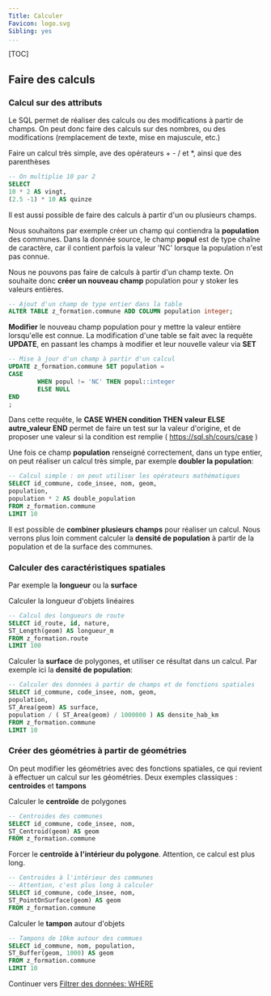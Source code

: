 ```yaml
---
Title: Calculer
Favicon: logo.svg
Sibling: yes
...
```


[TOC]

## Faire des calculs

### Calcul sur des attributs

Le SQL permet de réaliser des calculs ou des modifications à partir de champs. On peut donc faire des calculs sur des nombres, ou des modifications (remplacement de texte, mise en majuscule, etc.)

Faire un calcul très simple, ave des opérateurs + - / et *, ainsi que des parenthèses

```sql
-- On multiplie 10 par 2
SELECT
10 * 2 AS vingt,
(2.5 -1) * 10 AS quinze
```

Il est aussi possible de faire des calculs à partir d'un ou plusieurs champs.

Nous souhaitons par exemple créer un champ qui contiendra la **population** des communes. Dans la donnée source, le champ **popul** est de type chaîne de caractère, car il contient parfois la valeur 'NC' lorsque la population n'est pas connue.

Nous ne pouvons pas faire de calculs à partir d'un champ texte. On souhaite donc **créer un nouveau champ** population pour y stoker les valeurs entières.

```sql
-- Ajout d'un champ de type entier dans la table
ALTER TABLE z_formation.commune ADD COLUMN population integer;
```

**Modifier** le nouveau champ population pour y mettre la valeur entière lorsqu'elle est connue. La modification d'une table se fait avec la requête **UPDATE**, en passant les champs à modifier et leur nouvelle valeur via **SET**

```sql
-- Mise à jour d'un champ à partir d'un calcul
UPDATE z_formation.commune SET population =
CASE
        WHEN popul != 'NC' THEN popul::integer
        ELSE NULL
END
;
```

Dans cette requête, le **CASE WHEN condition THEN valeur ELSE autre_valeur END** permet de faire un test sur la valeur d'origine, et de proposer une valeur si la condition est remplie ( https://sql.sh/cours/case )

Une fois ce champ **population** renseigné correctement, dans un type entier, on peut réaliser un calcul très simple, par exemple **doubler la population**:

```sql
-- Calcul simple : on peut utiliser les opérateurs mathématiques
SELECT id_commune, code_insee, nom, geom,
population,
population * 2 AS double_population
FROM z_formation.commune
LIMIT 10
```

Il est possible de **combiner plusieurs champs** pour réaliser un calcul. Nous verrons plus loin comment calculer la **densité de population** à partir de la population et de la surface des communes.

### Calculer des caractéristiques spatiales

Par exemple la **longueur** ou la **surface**

Calculer la longueur d'objets linéaires

```sql
-- Calcul des longueurs de route
SELECT id_route, id, nature,
ST_Length(geom) AS longueur_m
FROM z_formation.route
LIMIT 100
```

Calculer la **surface** de polygones, et utiliser ce résultat dans un calcul. Par exemple ici la **densité de population**:

```sql
-- Calculer des données à partir de champs et de fonctions spatiales
SELECT id_commune, code_insee, nom, geom,
population,
ST_Area(geom) AS surface,
population / ( ST_Area(geom) / 1000000 ) AS densite_hab_km
FROM z_formation.commune
LIMIT 10
```

### Créer des géométries à partir de géométries

On peut modifier les géométries avec des fonctions spatiales, ce qui revient à effectuer un calcul sur les géométries. Deux exemples classiques : **centroides** et **tampons**

Calculer le **centroïde** de polygones

```sql
-- Centroides des communes
SELECT id_commune, code_insee, nom,
ST_Centroid(geom) AS geom
FROM z_formation.commune
```

Forcer le **centroïde à l'intérieur du polygone**. Attention, ce calcul est plus long.

```sql
-- Centroides à l'intérieur des communes
-- Attention, c'est plus long à calculer
SELECT id_commune, code_insee, nom,
ST_PointOnSurface(geom) AS geom
FROM z_formation.commune
```

Calculer le **tampon** autour d'objets

```sql
-- Tampons de 10km autour des commues
SELECT id_commune, nom, population,
ST_Buffer(geom, 1000) AS geom
FROM z_formation.commune
LIMIT 10
```

Continuer vers [Filtrer des données: WHERE](./filter_data.md)
